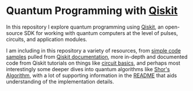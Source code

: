 # Quantum Programming with [Qiskit](https://qiskit.org/)
In this repository I explore quantum programming using [Qiskit](https://qiskit.org/), an open-source SDK for working with quantum computers at the level of pulses, circuits, and application modules. 

I am including in this repository a variety of resources, from [simple code samples](samples/README.md) pulled from [Qiskit documentation](https://qiskit.org/documentation/intro_tutorial1.html), more in-depth and documented code from Qiskit tutorials on things like [circuit basics](https://qiskit.org/documentation/tutorials/circuits/01_circuit_basics.html), and perhaps most interestingly some deeper dives into quantum algorithms like [Shor's Algorithm](shors-algorithm/README.md), with a lot of supporting information in the [README](shors-algorithm/README.md) that aids understanding of the implementation details.